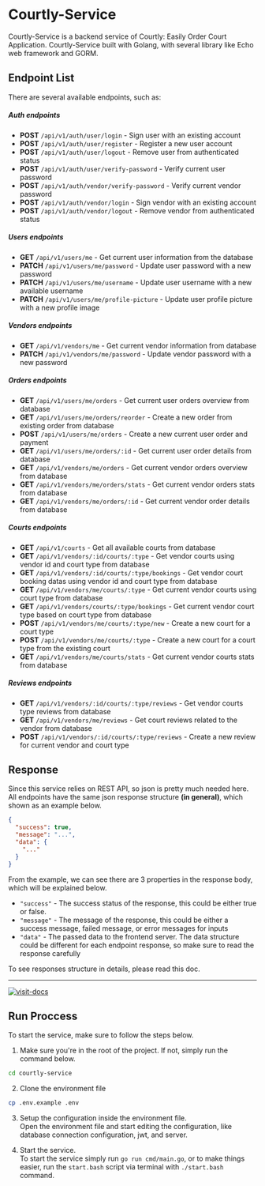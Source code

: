 # Courtly-Service

Courtly-Service is a backend service of Courtly: Easily Order Court Application. Courtly-Service built with Golang, with several library like Echo web framework and GORM.

## Endpoint List

There are several available endpoints, such as:

##### Auth endpoints

- **POST** `/api/v1/auth/user/login` - Sign user with an existing account
- **POST** `/api/v1/auth/user/register` - Register a new user account
- **POST** `/api/v1/auth/user/logout` - Remove user from authenticated status
- **POST** `/api/v1/auth/user/verify-password` - Verify current user password
- **POST** `/api/v1/auth/vendor/verify-password` - Verify current vendor password
- **POST** `/api/v1/auth/vendor/login` - Sign vendor with an existing account
- **POST** `/api/v1/auth/vendor/logout` - Remove vendor from authenticated status

##### Users endpoints

- **GET** `/api/v1/users/me` - Get current user information from the database
- **PATCH** `/api/v1/users/me/password` - Update user password with a new password
- **PATCH** `/api/v1/users/me/username` - Update user username with a new available username
- **PATCH** `/api/v1/users/me/profile-picture` - Update user profile picture with a new profile image

##### Vendors endpoints

- **GET** `/api/v1/vendors/me` - Get current vendor information from database
- **PATCH** `/api/v1/vendors/me/password` - Update vendor password with a new password

##### Orders endpoints

- **GET** `/api/v1/users/me/orders` - Get current user orders overview from database
- **GET** `/api/v1/users/me/orders/reorder` - Create a new order from existing order from database
- **POST** `/api/v1/users/me/orders` - Create a new current user order and payment
- **GET** `/api/v1/users/me/orders/:id` - Get current user order details from database
- **GET** `/api/v1/vendors/me/orders` - Get current vendor orders overview from database
- **GET** `/api/v1/vendors/me/orders/stats` - Get current vendor orders stats from database
- **GET** `/api/v1/vendors/me/orders/:id` - Get current vendor order details from database

##### Courts endpoints

- **GET** `/api/v1/courts` - Get all available courts from database
- **GET** `/api/v1/vendors/:id/courts/:type` - Get vendor courts using vendor id and court type from database
- **GET** `/api/v1/vendors/:id/courts/:type/bookings` - Get vendor court booking datas using vendor id and court type from database
- **GET** `/api/v1/vendors/me/courts/:type` - Get current vendor courts using court type from database
- **GET** `/api/v1/vendors/courts/:type/bookings` - Get current vendor court type based on court type from database
- **POST** `/api/v1/vendors/me/courts/:type/new` - Create a new court for a court type
- **POST** `/api/v1/vendors/me/courts/:type` - Create a new court for a court type from the existing court
- **GET** `/api/v1/vendors/me/courts/stats` - Get current vendor courts stats from database

##### Reviews endpoints

- **GET** `/api/v1/vendors/:id/courts/:type/reviews` - Get vendor courts type reviews from database
- **GET** `/api/v1/vendors/me/reviews` - Get court reviews related to the vendor from database
- **POST** `/api/v1/vendors/:id/courts/:type/reviews` - Create a new review for current vendor and court type

## Response

Since this service relies on REST API, so json is pretty much needed here. All endpoints have the same json response structure **(in general)**, which shown as an example below.

```json
{
  "success": true,
  "message": "...",
  "data": {
    "..."
  }
}
```

From the example, we can see there are 3 properties in the response body, which will be explained below.

- `"success"` - The success status of the response, this could be either true or false.
- `"message"` - The message of the response, this could be either a success message, failed message, or error messages for inputs
- `"data"` - The passed data to the frontend server. The data structure could be different for each endpoint response, so make sure to read the response carefully

To see responses structure in details, please read this doc.

---

[![visit-docs](https://img.shields.io/badge/visit-response--docs-blue)](https://github.com/bryanfks-dev/Courtly-Service/blob/main/docs/RESPONSES.md)

## Run Proccess

To start the service, make sure to follow the steps below.

1. Make sure you're in the root of the project. If not, simply run the command below.

```bash
cd courtly-service
```

2. Clone the environment file

```bash
cp .env.example .env
```

3. Setup the configuration inside the environment file.<br>
   Open the environment file and start editing the configuration, like database connection configuration, jwt, and server.

4. Start the service.<br>
   To start the service simply run `go run cmd/main.go`, or to make things easier, run the `start.bash` script via terminal with `./start.bash` command.
